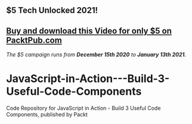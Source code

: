 ## $5 Tech Unlocked 2021!
[Buy and download this Video for only $5 on PacktPub.com](https://www.packtpub.com/product/javascript-in-action-build-3-useful-code-components-video/9781838828608)
-----
*The $5 campaign         runs from __December 15th 2020__ to __January 13th 2021.__*

# JavaScript-in-Action---Build-3-Useful-Code-Components
Code Repository for JavaScript in Action - Build 3 Useful Code Components, published by Packt
